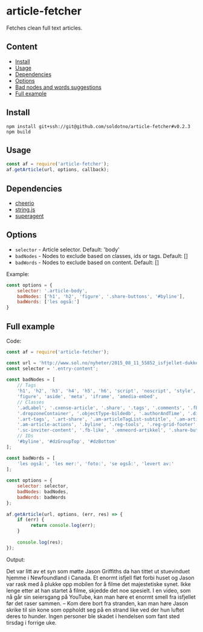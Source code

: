 # article-fetcher
Fetches clean full text articles.

## Content
* [Install](https://github.com/soldotno/article-fetcher#install)
* [Usage](https://github.com/soldotno/article-fetcher#usage)
* [Dependencies](https://github.com/soldotno/article-fetcher#dependencies)
* [Options](https://github.com/soldotno/article-fetcher#options)
* [Bad nodes and words suggestions](https://github.com/soldotno/article-fetcher#bad-nodes-and-words-suggestions)
* [Full example](https://github.com/soldotno/article-fetcher#full-example)

## Install

    npm install git+ssh://git@github.com/soldotno/article-fetcher#v0.2.3
    npm build

## Usage
```js
const af = require('article-fetcher');
af.getArticle(url, options, callback);
```

## Dependencies
* [cheerio](https://github.com/cheeriojs/cheerio)
* [string.js](https://github.com/jprichardson/string.js)
* [superagent](https://github.com/visionmedia/superagent)

## Options
* `selector` - Article selector. Default: 'body'
* `badNodes` - Nodes to exclude based on classes, ids or tags. Default: []
* `badWords` - Nodes to exclude based on content. Default: []

Example:
```js
const options = {
    selector: '.article-body',
    badNodes: ['h1', 'h2', 'figure', '.share-buttons', '#byline'],
    badWords: ['les også:']
}
```
    
## Full example

Code:

```js
const af = require('article-fetcher');

const url = 'http://www.sol.no/nyheter/2015_08_11_55852_isfjellet-dukket-opp-300-meter-fra-huset.html';
const selector = '.entry-content';
    
const badNodes = [
    // Tags
    'h1', 'h2', 'h3', 'h4', 'h5', 'h6', 'script', 'noscript', 'style', 'img',
    'figure', 'aside', 'meta', 'iframe', 'amedia-embed',
    // Classes
    '.adLabel', '.cxense-article', '.share', '.tags', '.comments', '.fb-share',
    '.dropzoneContainer', '.objectType-bildedb', '.authorAndTime', '.dinside_introlink',
    '.art-tags', '.art-share', '.am-articleTagList-subtitle', '.am-articleTagList',
    '.am-article-actions', '.byline', '.reg-tools', '.reg-grid-footer', '.belowBodyText',
    '.sc-inviter-content', '.fb-like', '.emneord-artikkel', '.share-buttons', '.hmedia',
    // IDs
    '#byline', '#dzGroupTop', '#dzBottom'
];

const badWords = [
    'les også:', 'les mer:', 'foto:', 'se også:', 'levert av:'
];
    
const options = {
    selector: selector,
    badNodes: badNodes,
    badWords: badWords
};
    
af.getArticle(url, options, (err, res) => {
    if (err) {
         return console.log(err);
    }
      
    console.log(res);
});
```

Output:

   Det var litt av et syn som møtte Jason Griffiths da han tittet ut stuevinduet hjemme i Newfoundland i Canada. Et enormt isfjell fløt forbi huset og Jason var rask med å plukke opp mobilen for å filme det majestetiske synet. Ikke lenge etter at han startet å filme, skjedde det noe spesielt. I en video, som nå går sin seiersgang på YouTube, kan man høre et enormt smell fra isfjellet før det raser sammen. – Kom dere bort fra stranden, kan man høre Jason skrike til sin kone som oppholdt seg på en strand like ved der hun luftet deres to hunder. Ingen personer ble skadet i hendelsen som fant sted tirsdag i forrige uke.
